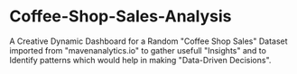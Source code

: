 # Coffee-Shop-Sales-Analysis
A Creative Dynamic Dashboard for a Random "Coffee Shop Sales" Dataset imported from "mavenanalytics.io" to gather usefull "Insights" and to Identify patterns which would help in making "Data-Driven Decisions".
